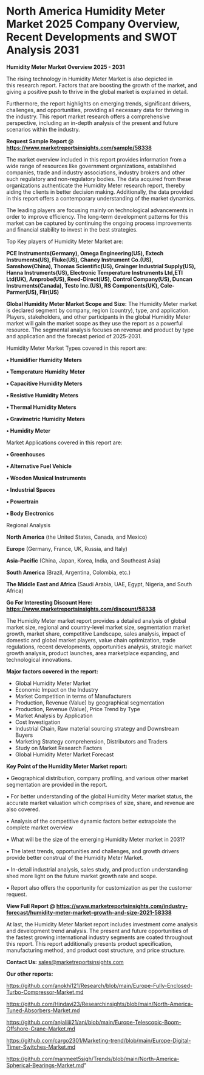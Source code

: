 # North America Humidity Meter Market 2025 Company Overview, Recent Developments and SWOT Analysis 2031

<Strong> Humidity Meter Market Overview 2025 - 2031</strong>

The rising technology in Humidity Meter Market is also depicted in this research report. Factors that are boosting the growth of the market, and giving a positive push to thrive in the global market is explained in detail.

Furthermore, the report highlights on emerging trends, significant drivers, challenges, and opportunities, providing all necessary data for thriving in the industry. This report market research offers a comprehensive perspective, including an in-depth analysis of the present and future scenarios within the industry.

<strong>Request Sample Report @ <a href=https://www.marketreportsinsights.com/sample/58338>https://www.marketreportsinsights.com/sample/58338</a></strong>

The market overview included in this report provides information from a wide range of resources like government organizations, established companies, trade and industry associations, industry brokers and other such regulatory and non-regulatory bodies. The data acquired from these organizations authenticate the Humidity Meter research report, thereby aiding the clients in better decision making. Additionally, the data provided in this report offers a contemporary understanding of the market dynamics.

The leading players are focusing mainly on technological advancements in order to improve efficiency. The long-term development patterns for this market can be captured by continuing the ongoing process improvements and financial stability to invest in the best strategies.

Top Key players of Humidity Meter Market are:

<strong>PCE Instruments(Germany), Omega Engineering(US), Extech Instruments(US), Fluke(US), Chaney Instrument Co.(US), Samshow(China), Thomas Scientific(US), Grainger Industrial Supply(US), Hanna Instruments(US), Electronic Temperature Instruments Ltd,ETI Ltd(UK), Amprobe(US), Reed-Direct(US), Control Company(US), Duncan Instruments(Canada), Testo Inc.(US), RS Components(UK), Cole-Parmer(US), Flir(US)</strong>

<strong><b>Global Humidity Meter Market Scope and Size:</b></strong>
The Humidity Meter market is declared segment by company, region (country), type, and application. Players, stakeholders, and other participants in the global Humidity Meter market will gain the market scope as they use the report as a powerful resource. The segmental analysis focuses on revenue and product by type and application and the forecast period of 2025-2031.

Humidity Meter Market Types covered in this report are:

<strong>• Humidifier Humidity Meters

• Temperature Humidity Meter

• Capacitive Humidity Meters

• Resistive Humidity Meters

• Thermal Humidity Meters

• Gravimetric Humidity Meters

• Humidity Meter</strong>

Market Applications covered in this report are:

<strong>• Greenhouses

• Alternative Fuel Vehicle

• Wooden Musical Instruments

• Industrial Spaces

• Powertrain

• Body Electronics</strong> 

Regional Analysis

<strong>North America</strong> (the United States, Canada, and Mexico)

<strong>Europe</strong> (Germany, France, UK, Russia, and Italy)

<strong>Asia-Pacific</strong> (China, Japan, Korea, India, and Southeast Asia)

<strong>South America</strong> (Brazil, Argentina, Colombia, etc.)

<strong>The Middle East and Africa</strong> (Saudi Arabia, UAE, Egypt, Nigeria, and South Africa)

<strong>Go For Interesting Discount Here: <a href=https://www.marketreportsinsights.com/discount/58338>https://www.marketreportsinsights.com/discount/58338</a></strong>

The Humidity Meter market report provides a detailed analysis of global market size, regional and country-level market size, segmentation market growth, market share, competitive Landscape, sales analysis, impact of domestic and global market players, value chain optimization, trade regulations, recent developments, opportunities analysis, strategic market growth analysis, product launches, area marketplace expanding, and technological innovations.

<strong><b>Major factors covered in the report:</b></strong>
<ul>
  <li>Global Humidity Meter Market </li>
  <li>Economic Impact on the Industry</li>
  <li>Market Competition in terms of Manufacturers</li>
  <li>Production, Revenue (Value) by geographical segmentation</li>
  <li>Production, Revenue (Value), Price Trend by Type</li>
  <li>Market Analysis by Application</li>
  <li>Cost Investigation</li>
  <li>Industrial Chain, Raw material sourcing strategy and Downstream Buyers</li>
  <li>Marketing Strategy comprehension, Distributors and Traders</li>
  <li>Study on Market Research Factors</li>
  <li>Global Humidity Meter Market Forecast</li>
</ul>

<strong><b>Key Point of the Humidity Meter Market report:</b></strong>

• Geographical distribution, company profiling, and various other market segmentation are provided in the report.

• For better understanding of the global Humidity Meter market status, the accurate market valuation which comprises of size, share, and revenue are also covered.

• Analysis of the competitive dynamic factors better extrapolate the complete market overview

• What will be the size of the emerging Humidity Meter market in 2031?

• The latest trends, opportunities and challenges, and growth drivers provide better construal of the Humidity Meter Market.

• In-detail industrial analysis, sales study, and production understanding shed more light on the future market growth rate and scope.

• Report also offers the opportunity for customization as per the customer request.

<strong><b>View Full Report @ <a href=https://www.marketreportsinsights.com/industry-forecast/humidity-meter-market-growth-and-size-2021-58338>https://www.marketreportsinsights.com/industry-forecast/humidity-meter-market-growth-and-size-2021-58338</a></b></strong>


At last, the Humidity Meter Market report includes investment come analysis and development trend analysis. The present and future opportunities of the fastest growing international industry segments are coated throughout this report. This report additionally presents product specification, manufacturing method, and product cost structure, and price structure.

<strong>Contact Us:</strong>
sales@marketreportsinsights.com

<strong>Our other reports:</strong>

<a href=https://github.com/anokhi121/Research/blob/main/Europe-Fully-Enclosed-Turbo-Compressor-Market.md>https://github.com/anokhi121/Research/blob/main/Europe-Fully-Enclosed-Turbo-Compressor-Market.md</a>

<a href=https://github.com/Hindavi23/Researchinsights/blob/main/North-America-Tuned-Absorbers-Market.md>https://github.com/Hindavi23/Researchinsights/blob/main/North-America-Tuned-Absorbers-Market.md</a>

<a href=https://github.com/anjaliiii21/ani/blob/main/Europe-Telescopic-Boom-Offshore-Crane-Market.md>https://github.com/anjaliiii21/ani/blob/main/Europe-Telescopic-Boom-Offshore-Crane-Market.md</a>

<a href=https://github.com/cargo2301/Marketing-trend/blob/main/Europe-Digital-Timer-Switches-Market.md>https://github.com/cargo2301/Marketing-trend/blob/main/Europe-Digital-Timer-Switches-Market.md</a>

<a href=https://github.com/manmeet5sigh/Trends/blob/main/North-America-Spherical-Bearings-Market.md>https://github.com/manmeet5sigh/Trends/blob/main/North-America-Spherical-Bearings-Market.md</a>"

